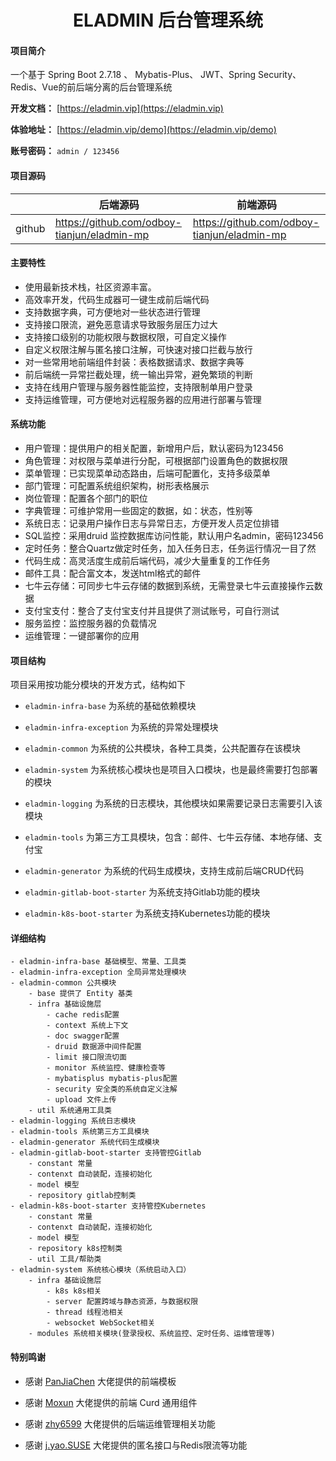 <h1 style="text-align: center">ELADMIN 后台管理系统</h1>

#### 项目简介

一个基于 Spring Boot 2.7.18 、 Mybatis-Plus、 JWT、Spring Security、Redis、Vue的前后端分离的后台管理系统

**开发文档：**  [https://eladmin.vip](https://eladmin.vip)

**体验地址：**  [https://eladmin.vip/demo](https://eladmin.vip/demo)

**账号密码：** `admin / 123456`

#### 项目源码

|        | 后端源码                                        | 前端源码                                        |
|--------|---------------------------------------------|---------------------------------------------|
| github | https://github.com/odboy-tianjun/eladmin-mp | https://github.com/odboy-tianjun/eladmin-mp |

#### 主要特性

- 使用最新技术栈，社区资源丰富。
- 高效率开发，代码生成器可一键生成前后端代码
- 支持数据字典，可方便地对一些状态进行管理
- 支持接口限流，避免恶意请求导致服务层压力过大
- 支持接口级别的功能权限与数据权限，可自定义操作
- 自定义权限注解与匿名接口注解，可快速对接口拦截与放行
- 对一些常用地前端组件封装：表格数据请求、数据字典等
- 前后端统一异常拦截处理，统一输出异常，避免繁琐的判断
- 支持在线用户管理与服务器性能监控，支持限制单用户登录
- 支持运维管理，可方便地对远程服务器的应用进行部署与管理

#### 系统功能

- 用户管理：提供用户的相关配置，新增用户后，默认密码为123456
- 角色管理：对权限与菜单进行分配，可根据部门设置角色的数据权限
- 菜单管理：已实现菜单动态路由，后端可配置化，支持多级菜单
- 部门管理：可配置系统组织架构，树形表格展示
- 岗位管理：配置各个部门的职位
- 字典管理：可维护常用一些固定的数据，如：状态，性别等
- 系统日志：记录用户操作日志与异常日志，方便开发人员定位排错
- SQL监控：采用druid 监控数据库访问性能，默认用户名admin，密码123456
- 定时任务：整合Quartz做定时任务，加入任务日志，任务运行情况一目了然
- 代码生成：高灵活度生成前后端代码，减少大量重复的工作任务
- 邮件工具：配合富文本，发送html格式的邮件
- 七牛云存储：可同步七牛云存储的数据到系统，无需登录七牛云直接操作云数据
- 支付宝支付：整合了支付宝支付并且提供了测试账号，可自行测试
- 服务监控：监控服务器的负载情况
- 运维管理：一键部署你的应用

#### 项目结构

项目采用按功能分模块的开发方式，结构如下

- `eladmin-infra-base` 为系统的基础依赖模块

- `eladmin-infra-exception` 为系统的异常处理模块

- `eladmin-common` 为系统的公共模块，各种工具类，公共配置存在该模块

- `eladmin-system` 为系统核心模块也是项目入口模块，也是最终需要打包部署的模块

- `eladmin-logging` 为系统的日志模块，其他模块如果需要记录日志需要引入该模块

- `eladmin-tools` 为第三方工具模块，包含：邮件、七牛云存储、本地存储、支付宝

- `eladmin-generator` 为系统的代码生成模块，支持生成前后端CRUD代码

- `eladmin-gitlab-boot-starter` 为系统支持Gitlab功能的模块

- `eladmin-k8s-boot-starter` 为系统支持Kubernetes功能的模块

#### 详细结构

```
- eladmin-infra-base 基础模型、常量、工具类
- eladmin-infra-exception 全局异常处理模块
- eladmin-common 公共模块
    - base 提供了 Entity 基类
    - infra 基础设施层
        - cache redis配置
        - context 系统上下文
        - doc swagger配置
        - druid 数据源中间件配置
        - limit 接口限流切面
        - monitor 系统监控、健康检查等
        - mybatisplus mybatis-plus配置
        - security 安全类的系统自定义注解
        - upload 文件上传
    - util 系统通用工具类
- eladmin-logging 系统日志模块
- eladmin-tools 系统第三方工具模块
- eladmin-generator 系统代码生成模块
- eladmin-gitlab-boot-starter 支持管控Gitlab
    - constant 常量
    - contenxt 自动装配，连接初始化
    - model 模型
    - repository gitlab控制类
- eladmin-k8s-boot-starter 支持管控Kubernetes
    - constant 常量
    - contenxt 自动装配，连接初始化
    - model 模型
    - repository k8s控制类
    - util 工具/帮助类
- eladmin-system 系统核心模块（系统启动入口）
    - infra 基础设施层
        - k8s k8s相关
        - server 配置跨域与静态资源，与数据权限
        - thread 线程池相关
        - websocket WebSocket相关
	- modules 系统相关模块(登录授权、系统监控、定时任务、运维管理等)
```

#### 特别鸣谢

- 感谢 [PanJiaChen](https://github.com/PanJiaChen/vue-element-admin) 大佬提供的前端模板

- 感谢 [Moxun](https://github.com/moxun1639) 大佬提供的前端 Curd 通用组件

- 感谢 [zhy6599](https://gitee.com/zhy6599) 大佬提供的后端运维管理相关功能

- 感谢 [j.yao.SUSE](https://github.com/everhopingandwaiting) 大佬提供的匿名接口与Redis限流等功能
